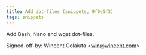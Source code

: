 ```yaml
---
title: Add dot-files (snippets, 9f0e5f3)
tags: snippets
---
```


Add Bash, Nano and wget dot-files.

Signed-off-by: Wincent Colaiuta &lt;win@wincent.com&gt;
